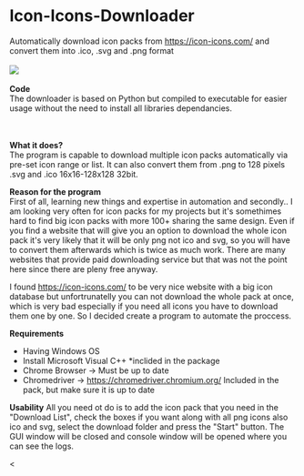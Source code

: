# Icon-Icons-Downloader
Automatically download icon packs from https://icon-icons.com/  and convert them into .ico, .svg and .png format
</br></br>
<img src="https://i.gyazo.com/12d82c3e49a12db7e26b43736726d4ee.png"></img>
</br></br>
<b>Code</b></br>
The downloader is based on Python but compiled to executable for easier usage without the need to install all libraries dependancies.

<br><br>
<b>What it does?</b></br>
The program is capable to download multiple icon packs automatically via pre-set icon range or list. It can also convert them from .png to 128 pixels .svg and .ico 16x16-128x128 32bit.

<b>Reason for the program</b></br>
First of all, learning new things and expertise in automation and secondly.. I am looking very often for icon packs for my projects but it's somethimes hard to find big icon packs with more 100+  sharing the same design. Even if you find a website that will give you an option to download the whole icon pack it's very likely that it will be only png not ico and svg, so you will have to convert them afterwards which is twice as much work. There are many websites that provide paid downloading service but that was not the point here since there are pleny free anyway. 

I found https://icon-icons.com/ to be very nice website with a big icon database but unfortrunatelly you can not download the whole pack at once, which is very bad especially if you need all icons you have to download them one by one. So I decided create a program to automate the proccess.

<b>Requirements</b>
  - Having Windows OS
  - Install Microsoft Visual C++ *inclided in the package
  - Chrome Browser -> Must be up to date
  - Chromedriver -> https://chromedriver.chromium.org/ Included in the pack, but make sure it is up to date
  
<b>Usability</b>
All you need ot do is to add the icon pack that you need in the "Download List", check the boxes if you want along with all png icons also ico and svg, select the download folder and press the "Start" button. The GUI window will be closed and console window will be opened where you can see the logs.




<
